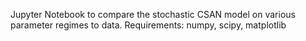 Jupyter Notebook to compare the stochastic CSAN model on various parameter regimes to data.
Requirements: numpy, scipy, matplotlib
